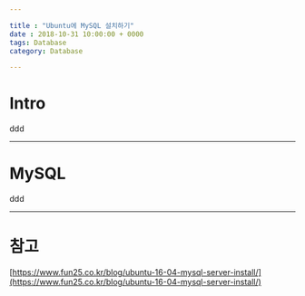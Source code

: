 ```yaml
---

title : "Ubuntu에 MySQL 설치하기"
date : 2018-10-31 10:00:00 + 0000
tags: Database
category: Database

---
```


# Intro
ddd

***

# MySQL
ddd

***

# 참고
[https://www.fun25.co.kr/blog/ubuntu-16-04-mysql-server-install/](https://www.fun25.co.kr/blog/ubuntu-16-04-mysql-server-install/)
